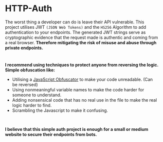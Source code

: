 # HTTP-Auth
The worst thing a developer can do is leave their API vulnerable. This project utilises JWT `(JSON Web Tokens)` and the `HS256` Algorithm to add authentication to your endpoints. 
The generated JWT strings serve as cryptographic evidence that the request made is authentic and coming from a real browser. **Therefore mitigating the risk of  misuse and abuse through private endpoints.**
# 

**I recommend using techniques to protect anyone from reversing the logic. Simple obfuscation like:**
- Utilising a [JavaScript Obfuscator](https://obfuscator.io/) to make your code unreadable. (Can be reversed)
- Using nonmeaningful variable names to make the code harder for someone to understand.
- Adding nonsensical code that has no real use in the file to make the real logic harder to find.
- Scrambling the Javascript to make it confusing.
<br>

**I believe that this simple auth project is enough for a small or medium website to secure their endpoints from bots.**
